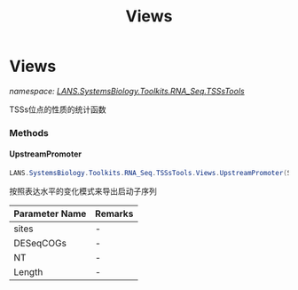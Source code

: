 ﻿---
title: Views
---

# Views
_namespace: [LANS.SystemsBiology.Toolkits.RNA_Seq.TSSsTools](N-LANS.SystemsBiology.Toolkits.RNA_Seq.TSSsTools.html)_

TSSs位点的性质的统计函数

### Methods

#### UpstreamPromoter
```csharp
LANS.SystemsBiology.Toolkits.RNA_Seq.TSSsTools.Views.UpstreamPromoter(System.Collections.Generic.IEnumerable{LANS.SystemsBiology.Toolkits.RNA_Seq.TSSsTools.DocumentFormat.Transcript},System.Collections.Generic.IEnumerable{LANS.SystemsBiology.Toolkits.RNA_Seq.RTools.DESeq2.DESeqCOGs},LANS.SystemsBiology.SequenceModel.FASTA.FastaToken,System.Int32,System.String)
```
按照表达水平的变化模式来导出启动子序列

|Parameter Name|Remarks|
|--------------|-------|
|sites|-|
|DESeqCOGs|-|
|NT|-|
|Length|-|





